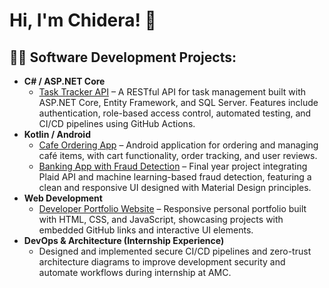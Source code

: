 <h1>Hi, I'm Chidera! 👋</h1>

<h2>👨‍💻 Software Development Projects:</h2>

<ul>
  <li><b>C# / ASP.NET Core</b>
    <ul>
      <li><a href="https://github.com/yourusername/Task-Tracker-API" target="_blank">Task Tracker API</a> – A RESTful API for task management built with ASP.NET Core, Entity Framework, and SQL Server. Features include authentication, role-based access control, automated testing, and CI/CD pipelines using GitHub Actions.</li>
    </ul>
  </li>

  <li><b>Kotlin / Android</b>
    <ul>
      <li><a href="https://github.com/yourusername/CafeOrderingApp" target="_blank">Cafe Ordering App</a> – Android application for ordering and managing café items, with cart functionality, order tracking, and user reviews.</li>
      <li><a href="https://github.com/yourusername/BankingApp-FraudDetection" target="_blank">Banking App with Fraud Detection</a> – Final year project integrating Plaid API and machine learning-based fraud detection, featuring a clean and responsive UI designed with Material Design principles.</li>
    </ul>
  </li>

  <li><b>Web Development</b>
    <ul>
      <li><a href="https://github.com/yourusername/Developer-Portfolio" target="_blank">Developer Portfolio Website</a> – Responsive personal portfolio built with HTML, CSS, and JavaScript, showcasing projects with embedded GitHub links and interactive UI elements.</li>
    </ul>
  </li>

  <li><b>DevOps & Architecture (Internship Experience)</b>
    <ul>
      <li>Designed and implemented secure CI/CD pipelines and zero-trust architecture diagrams to improve development security and automate workflows during internship at AMC.</li>
    </ul>
  </li>
</ul>
